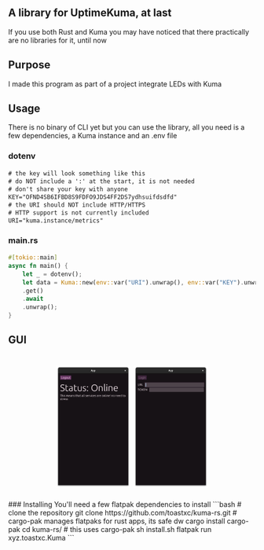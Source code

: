 ## A library for UptimeKuma, at last
If you use both Rust and Kuma you may have noticed that there practically are no libraries for it, until now

## Purpose
I made this program as part of a project integrate LEDs with Kuma

## Usage
There is no binary of CLI yet but you can use the library, all you need is a few dependencies, a Kuma instance and an .env file
### dotenv
```dotenv
# the key will look something like this
# do NOT include a ':' at the start, it is not needed
# don't share your key with anyone
KEY="OFND4SB6IFBD8S9FDFO9JDS4FF2DS7ydhsuifdsdfd"
# the URI should NOT include HTTP/HTTPS
# HTTP support is not currently included
URI="kuma.instance/metrics"
```
### main.rs
```rust
#[tokio::main]
async fn main() {
    let _ = dotenv();
    let data = Kuma::new(env::var("URI").unwrap(), env::var("KEY").unwrap())
    .get()
    .await
    .unwrap();
}
```

## GUI
<h1 align="center">
<img src="https://github.com/toastxc/kuma-rs/blob/main/README_RESOURCES/img1.png" alt="Demo image 1" width="30%" height="30%">
<img src="https://github.com/toastxc/kuma-rs/blob/main/README_RESOURCES/img2.png" alt="Demo image 2" width="30%" height="30%">
</h1>
### Installing
You'll need a few flatpak dependencies to install
```bash
# clone the repository
git clone https://github.com/toastxc/kuma-rs.git
# cargo-pak manages flatpaks for rust apps, its safe dw
cargo install cargo-pak
cd kuma-rs/
# this uses cargo-pak
sh install.sh
flatpak run xyz.toastxc.Kuma
```